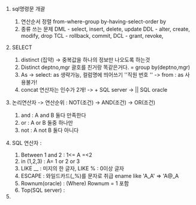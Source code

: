 1. sql명령문 개괄 
    1. 연산순서 정렬
        from-where-group by-having-select-order by
    2. 종류 쓰는 문제 
        DML - select, insert, delete, update
        DDL - alter, create, modify, drop
        TCL - rollback, commit, 
        DCL - grant, revoke,
2. SELECT
    1. distinct (집약) -> 중복값을 하나의 정보만 나오도록 하는것
    2. Distinct deptno,mgr 괄호를 친거랑 똑같은거다. = group by(deptno,mgr)
    3. As -> select: as 생략가능, 컬럼명에 띄어쓰기 ''직원 번호 ''
          -> from : as 사용불가!
    4. concat 연산자는 인수가 2개! 
        -> +  SQL server 
        -> || SQL oracle
3. 논리연산자 -> 연산순위 : NOT(조건) -> AND(조건) -> OR(조건)
    1. and : A and B 둘다 만족한다
    2. or : A or B 둘중 하나만
    3. not : A not B 둘다 아니다
4. SQL 연산자 :
    1. Between 1 and 2 : 1<= A =<2
    2. in (1,2,3) : A= 1 or 2 or 3
    3. LIKE __ : 미지의 한 글자, LIKE % : 0이상 글자
    4. ESCAPE : 와일드카드(_%)를 문자로 취급
        ename like 'A_A' => 'A@_A
    5. Rownum(oracle) : (Where) Rownum = 1 포함
    6. Top(SQL server) : 

5. 